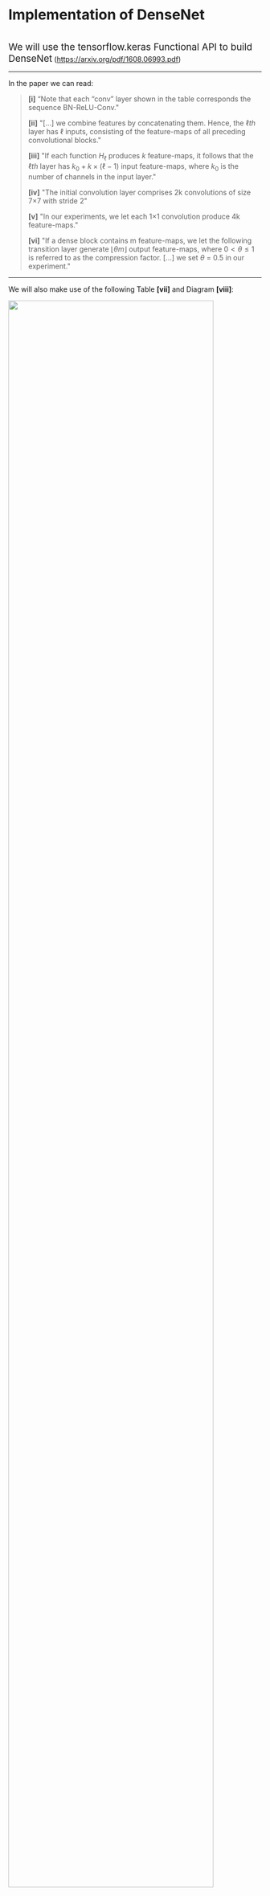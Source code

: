 # Implementation of DenseNet

<br><span style="font-size:14pt;">We will use the tensorflow.keras Functional API to build DenseNet</span>
(https://arxiv.org/pdf/1608.06993.pdf)

---

In the paper we can read:

>**[i]** “Note that each “conv” layer shown in the table corresponds the sequence BN-ReLU-Conv."
>
>**[ii]** "[...] we combine features by concatenating them. Hence, the $\ell th$ layer has $\ell$ inputs, consisting of the feature-maps of all preceding convolutional blocks."
>
>**[iii]** "If each function $H_\ell$ produces $k$ feature-maps, it follows that the $\ell th$ layer has $k_0 + k × (\ell − 1)$ input feature-maps, where $k_0$ is the number of channels in the input layer."
>
>**[iv]** "The initial convolution layer comprises 2k convolutions of size 7×7 with stride 2"
>
>**[v]** "In our experiments, we let each 1×1 convolution produce 4k feature-maps."
>
>**[vi]** "If a dense block contains m feature-maps, we let the following transition layer generate $\lfloor \theta m \rfloor$ output feature-maps, where $0< \theta ≤1$ is referred to as the compression factor. [...] we set $\theta$ = 0.5 in our experiment."

---

We will also make use of the following Table **[vii]** and Diagram **[viii]**:

<img src=https://raw.githubusercontent.com/Machine-Learning-Tokyo/DL-workshop-series/master/Part%20I%20-%20Convolution%20Operations/images/DenseNet/DenseNet.png width="90%">
<img src=https://raw.githubusercontent.com/Machine-Learning-Tokyo/DL-workshop-series/master/Part%20I%20-%20Convolution%20Operations/images/DenseNet/DenseNet_block.png width="60%">

---

## Network architecture

We will implement the Dense-121 (k=32) version of the model (marked with red in **[vii]**).

The model:
- starts with a Convolution-Pooling block
- continues with a series of:
 -- Dense block
 -- Transition layer
- closes with a *Global Average pool* and a *Fully-connected* block.

<br>

In every Dense block the input tensor passes through a series of *conv* operations with fixed number of filters (*k*) and the result of each one is then concatenated to the original tensor **[ii]**. Thus the number of feature maps of the input tensor follows an arithmetic growth at every internal stage of the Dense block by *k* tensors per stage **[iii]**.

In order for the size of the tensor to remain manageable the model makes use of the ***Transition layers***.

At each *Transision layer* the number of feature maps of the input tensor is reduced to half (multiplied by $\theta=0.5$) (**[vi]**).

Also the spatial dimensions of the input tensor are halved by an *Average Pool* layer (**[vii]**).

### Dense block
At each Dense block we have a repetition of:
- 1x1 conv with $4\cdot k$ filters
- 3x3 conv with k filters

blocks.

As it is written in **[i]**: 
>each “conv” layer corresponds the sequence BN-ReLU-Conv

---

## Workflow
We will:
1. import the neccesary layers
2. write the *BN-ReLU-Conv* function (**[i]**)
3. write the *dense_block()* function
4. write the *transition_layer()* function
5. use the functions to build the model 

---

### 1. Imports
**Code:**
>```python
>import tensorflow
>from tensorflow.keras.layers import Input, BatchNormalization, ReLU, \
>      Conv2D, Dense, MaxPool2D, AvgPool2D, GlobalAvgPool2D, Concatenate
>```

---

### 2. BN-ReLU-Conv function
The *BN-ReLU-Conv* function will:
- take as inputs:
    - a tensor (**`x`**)
    - the number of filters for the *Convolution layer* (**`filters`**)
    - the kernel size of the *Convolution layer* (**`kernel_size`**)
- run:
    - apply *Batch Normalization* to `x`
    - apply ReLU to this tensor
    - apply a *Convolution* operation to this tensor
- return the final tensor

**Code:**
>```python
>def bn_rl_conv(x, filters, kernel_size):
>     x = BatchNormalization()(x)
>     x = ReLU()(x)
>     x = Conv2D(filters=filters,
>                kernel_size=kernel_size,
>                padding='same')(x)
>     return x
>```

---

### 3. Dense block

We can use this function to write the *Dense block* function.

This function will:
- take as inputs:
    - a tensor (**`tensor`**)
    - the filters of the conv operations (**`k`**)
    - how many times the conv operations will be applied (**`reps`**)
- run **`reps`** times:
  - apply the 1x1 conv operation with $4\cdot k$ filters (**[v]**)
  - apply the 3x3 conv operation with $k$ filters (**[iii]**)
  - *Concatenate* this tensor with the input **`tensor`**
- return as output the final tensor

**Code:**
>```python
>def dense_block(tensor, k, reps):
>     for _ in range(reps):
>         x = bn_rl_conv(tensor, filters=4*k, kernel_size=1)
>         x = bn_rl_conv(x, filters=k, kernel_size=3)
>         tensor = Concatenate()([tensor, x])
>     return tensor
>```

---


### 4. Transition layer
Following, we will write a function for the transition layer.

This function will:
- take as input:
  - a tensor (**`x`**)
  - the compression factor (**`theta`**)
- run:
  - apply the 1x1 conv operation with **`theta`** times the existing number of filters (**[vi]**)
  - apply Average Pool layer with pool size 2 and stride 2 (**[vii]**)
- return as output the final tensor

Since the number of filters of the input tensor is not known a priori (without computations or hard coded numbers) we can get this number using the `tensorflow.keras.backend.int_shape()` function.
This function returns the shape of a tensor as a tuple of integers

In our case we are interested in the number of feature maps/filters, thus the last number [-1] (channel last mode).

**Code:**
>```python
>def transition_layer(x, theta):
>     f = int(tensorflow.keras.backend.int_shape(x)[-1] * theta)
>     x = bn_rl_conv(x, filters=f, kernel_size=1)
>     x = AvgPool2D(pool_size=2, strides=2, padding='same')(x)
>     return x
>```

---

### 5. Model code
Now that we have defined our helper functions, we can write the code of the model.

The model starts with:
- a Convolution layer with $2\cdot k$ filters, 7x7 kernel size and stride 2 (**[iv]**)
- a 3x3 Max Pool layer with stride 2 (**[vii]**)

and closes with:
- a Global Average pool layer
- a Dense layer with 1000 units and *softmax* activation (**[vii]**)

Notice that after the last *Dense block* there is no *Transition layer*.
For this we use a different letters (d, x) in the `for` loop so that in the end we can take the output of the last *Dense block*.

**Code:**
>```python
>IMG_SHAPE = 224, 224, 3
>k = 32
>theta = 0.5
>repetitions = 6, 12, 24, 16
>
>input = Input(IMG_SHAPE)
>
>x = Conv2D(2*k, 7, strides=2, padding='same')(input)
>x = MaxPool2D(3, strides=2, padding='same')(x)
>
>for reps in repetitions:
>     d = dense_block(x, k, reps)
>     x = transition_layer(d, theta)
>
>x = GlobalAvgPool2D()(d)
>
>output = Dense(1000, activation='softmax')(x)
>
>from tensorflow.keras import Model 
>model = Model(input, output)
>```

---

## Final code

**Code:**
```python
import tensorflow
from tensorflow.keras.layers import Input, BatchNormalization, ReLU, \
     Conv2D, Dense, MaxPool2D, AvgPool2D, GlobalAvgPool2D, Concatenate


def bn_rl_conv(x, filters, kernel_size):
    x = BatchNormalization()(x)
    x = ReLU()(x)
    x = Conv2D(filters=filters,
               kernel_size=kernel_size,
               padding='same')(x)
    return x


def dense_block(tensor, k, reps):
    for _ in range(reps):
        x = bn_rl_conv(tensor, filters=4*k, kernel_size=1)
        x = bn_rl_conv(x, filters=k, kernel_size=3)
        tensor = Concatenate()([tensor, x])
    return tensor


def transition_layer(x, theta):
    f = int(tensorflow.keras.backend.int_shape(x)[-1] * theta)
    x = bn_rl_conv(x, filters=f, kernel_size=1)
    x = AvgPool2D(pool_size=2, strides=2, padding='same')(x)
    return x


IMG_SHAPE = 224, 224, 3
k = 32
theta = 0.5
repetitions = 6, 12, 24, 16

input = Input(IMG_SHAPE)

x = Conv2D(2*k, 7, strides=2, padding='same')(input)
x = MaxPool2D(3, strides=2, padding='same')(x)

for reps in repetitions:
    d = dense_block(x, k, reps)
    x = transition_layer(d, theta)

x = GlobalAvgPool2D()(d)

output = Dense(1000, activation='softmax')(x)

from tensorflow.keras import Model 
model = Model(input, output)
```

---

## Model diagram

<img src="https://raw.githubusercontent.com/Machine-Learning-Tokyo/CNN-Architectures/master/Implementations/DenseNet/DenseNet_diagram.svg?sanitize=true">
